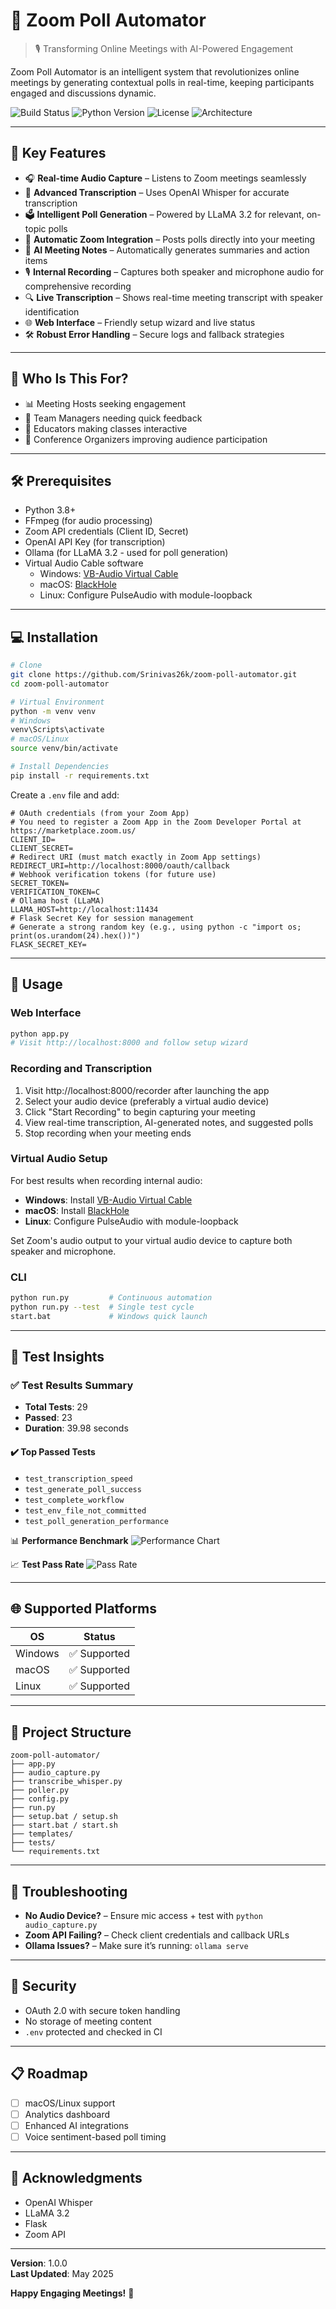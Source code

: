 
# 🚀 Zoom Poll Automator

> 🎙️ Transforming Online Meetings with AI-Powered Engagement

Zoom Poll Automator is an intelligent system that revolutionizes online meetings by generating contextual polls in real-time, keeping participants engaged and discussions dynamic.

![Build Status](https://img.shields.io/badge/build-passing-brightgreen)
![Python Version](https://img.shields.io/badge/python-3.8+-blue)
![License](https://img.shields.io/badge/license-MIT-green)
![Architecture](https://github.com/Srinivas26k/Zoom_Poll_demo/blob/main/assets/diagram%20(1).png)

---

## 🌟 Key Features

- 🎧 **Real-time Audio Capture** – Listens to Zoom meetings seamlessly  
- 🧠 **Advanced Transcription** – Uses OpenAI Whisper for accurate transcription  
- 🗳️ **Intelligent Poll Generation** – Powered by LLaMA 3.2 for relevant, on-topic polls  
- 🔄 **Automatic Zoom Integration** – Posts polls directly into your meeting  
- 📝 **AI Meeting Notes** – Automatically generates summaries and action items
- 🎙️ **Internal Recording** – Captures both speaker and microphone audio for comprehensive recording
- 🔍 **Live Transcription** – Shows real-time meeting transcript with speaker identification
- 🌐 **Web Interface** – Friendly setup wizard and live status  
- 🛠️ **Robust Error Handling** – Secure logs and fallback strategies  

---

## 🎯 Who Is This For?

- 📊 Meeting Hosts seeking engagement  
- 👥 Team Managers needing quick feedback  
- 🏫 Educators making classes interactive  
- 🎤 Conference Organizers improving audience participation  

---

## 🛠 Prerequisites

- Python 3.8+
- FFmpeg (for audio processing)
- Zoom API credentials (Client ID, Secret)
- OpenAI API Key (for transcription)
- Ollama (for LLaMA 3.2 - used for poll generation)
- Virtual Audio Cable software
  - Windows: [VB-Audio Virtual Cable](https://vb-audio.com/Cable/)
  - macOS: [BlackHole](https://existential.audio/blackhole/)
  - Linux: Configure PulseAudio with module-loopback

---

## 💻 Installation

```bash
# Clone
git clone https://github.com/Srinivas26k/zoom-poll-automator.git
cd zoom-poll-automator

# Virtual Environment
python -m venv venv
# Windows
venv\Scripts\activate
# macOS/Linux
source venv/bin/activate

# Install Dependencies
pip install -r requirements.txt
```

Create a `.env` file and add:
```env
# OAuth credentials (from your Zoom App)
# You need to register a Zoom App in the Zoom Developer Portal at https://marketplace.zoom.us/
CLIENT_ID=
CLIENT_SECRET=
# Redirect URI (must match exactly in Zoom App settings)
REDIRECT_URI=http://localhost:8000/oauth/callback
# Webhook verification tokens (for future use)
SECRET_TOKEN=
VERIFICATION_TOKEN=C
# Ollama host (LLaMA)
LLAMA_HOST=http://localhost:11434
# Flask Secret Key for session management
# Generate a strong random key (e.g., using python -c "import os; print(os.urandom(24).hex())")
FLASK_SECRET_KEY=

```

---

## 🚀 Usage

### Web Interface

```bash
python app.py
# Visit http://localhost:8000 and follow setup wizard
```

### Recording and Transcription

1. Visit http://localhost:8000/recorder after launching the app
2. Select your audio device (preferably a virtual audio device)
3. Click "Start Recording" to begin capturing your meeting
4. View real-time transcription, AI-generated notes, and suggested polls
5. Stop recording when your meeting ends

### Virtual Audio Setup

For best results when recording internal audio:
- **Windows**: Install [VB-Audio Virtual Cable](https://vb-audio.com/Cable/)
- **macOS**: Install [BlackHole](https://existential.audio/blackhole/)
- **Linux**: Configure PulseAudio with module-loopback

Set Zoom's audio output to your virtual audio device to capture both speaker and microphone.

### CLI

```bash
python run.py         # Continuous automation
python run.py --test  # Single test cycle
start.bat             # Windows quick launch
```

---

## 🧪 Test Insights

### ✅ Test Results Summary

- **Total Tests**: 29  
- **Passed**: 23  
- **Duration**: 39.98 seconds

#### ✔️ Top Passed Tests
- `test_transcription_speed`
- `test_generate_poll_success`
- `test_complete_workflow`
- `test_env_file_not_committed`
- `test_poll_generation_performance`

📊 **Performance Benchmark**
![Performance Chart](https://github.com/Srinivas26k/Zoom_Poll_demo/blob/main/assets/test_pass_pie_chart.png)

📈 **Test Pass Rate**
![Pass Rate](https://github.com/Srinivas26k/Zoom_Poll_demo/blob/main/assets/performance_chart.png)

---

## 🌐 Supported Platforms

| OS         | Status        |
|------------|---------------|
| Windows    | ✅ Supported  |
| macOS      | ✅ Supported  |
| Linux      | ✅ Supported  |

---

## 📂 Project Structure

```
zoom-poll-automator/
├── app.py
├── audio_capture.py
├── transcribe_whisper.py
├── poller.py
├── config.py
├── run.py
├── setup.bat / setup.sh
├── start.bat / start.sh
├── templates/
├── tests/
└── requirements.txt
```

---

## 🧠 Troubleshooting

- **No Audio Device?** – Ensure mic access + test with `python audio_capture.py`
- **Zoom API Failing?** – Check client credentials and callback URLs
- **Ollama Issues?** – Make sure it’s running: `ollama serve`

---

## 🔐 Security

- OAuth 2.0 with secure token handling  
- No storage of meeting content  
- `.env` protected and checked in CI  

---

## 📋 Roadmap

- [ ] macOS/Linux support
- [ ] Analytics dashboard
- [ ] Enhanced AI integrations
- [ ] Voice sentiment-based poll timing

---

## 🙌 Acknowledgments

- OpenAI Whisper
- LLaMA 3.2
- Flask
- Zoom API

---

**Version**: 1.0.0  
**Last Updated**: May 2025

**Happy Engaging Meetings!** 🎉  
